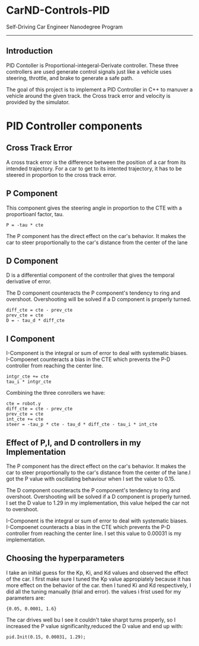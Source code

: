 # CarND-Controls-PID
Self-Driving Car Engineer Nanodegree Program

---

## Introduction
PID Contoller is Proportional-integeral-Derivate controller. These three controllers are used generate control signals just like a vehicle uses steering, throttle, and brake to generate a safe path.

The goal of this project is to implement a PID Controller in C++ to manuver a vehicle around the given track. the Cross track error and velocity is provided by the simulator.

# PID Controller components

## Cross Track Error
A cross track error is the difference between the position of a car from its intended trajectory. For a car to get to its intented trajectory, it has to be steered in proportion to the cross track error.

## P Component
This component gives the steering angle in proportion to the CTE with a proportioanl factor, tau.
```
P = -tau * cte
```
The P component has the direct effect on the car's behavior. It makes the car to steer proportionally to the car's distance from the center of the lane

## D Component
D is a differential component of the controller that gives the temporal derivative of error. 

The D component counteracts the P component's tendency to ring and overshoot. Overshooting will be solved if a D component is properly turned.

```
diff_cte = cte - prev_cte
prev_cte = cte
D = - tau_d * diff_cte
```

## I Component
I-Component is the integral or sum of error to deal with systematic biases. I-Compoenet counteracts a bias in the CTE which prevents the P-D controller from reaching the center line.

```
intgr_cte += cte
tau_i * intgr_cte
```

Combining the three conrollers we have:

```
cte = robot.y
diff_cte = cte - prev_cte
prev_cte = cte
int_cte += cte
steer = -tau_p * cte - tau_d * diff_cte - tau_i * int_cte
```
## Effect of P,I, and D controllers in my Implementation
The P component has the direct effect on the car's behavior. It makes the car to steer proportionally to the car's distance from the center of the lane.I got the P value with oscillating behaviour when I set the value to 0.15.

The D component counteracts the P component's tendency to ring and overshoot. Overshooting will be solved if a D component is properly turned.  I set the D value to 1.29 in my implementation, this value helped the car not to overshoot.

I-Component is the integral or sum of error to deal with systematic biases. I-Compoenet counteracts a bias in the CTE which prevents the P-D controller from reaching the center line. I set this value to 0.00031 is my implementation.

## Choosing the hyperparameters
I take an initial guess for the Kp, Ki, and Kd values and observed the effect of the car. I first make sure I tuned the Kp value appropiately because it has more effect on the behavior of the car. then I tuned Ki and Kd respectively, I did all the tuning manually (trial and error). the values i frist used for my parameters are:
```
{0.05, 0.0001, 1.6}
```
The car drives well bu I see it couldn't take sharpt turns properly, so I increased the P value significanlty,reduced the D value and end up with:
```
pid.Init(0.15, 0.00031, 1.29);
```
